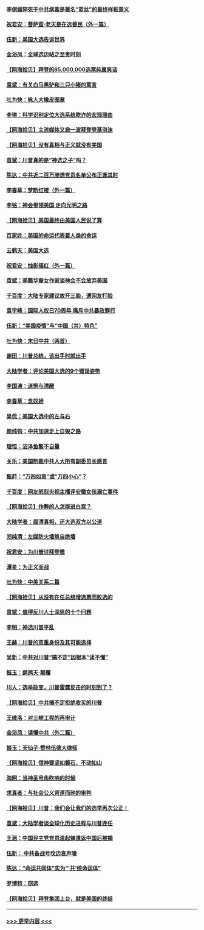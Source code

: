 #### [李偲嫣猝死于中共病毒是著名“蓝丝”的最终样板意义](../pages/nsc993/n12628812.md?t=12181303) 
#### [祝君安：菩萨蛮·老天是在选善民（外一篇）](../pages/nsc993/n12628793.md?t=12181303) 
#### [伍新：美国大选告诉世界](../pages/nsc993/n12628768.md?t=12181303) 
#### [金浴凤：全球选边站之至贵时刻](../pages/nsc993/n12627318.md?t=12181303) 
#### [【网海拾贝】拜登的85,000,000选票纯属笑话](../pages/nsc993/n12626569.md?t=12181303) 
#### [袁斌：有关白马黑驴和三只小猪的寓言](../pages/nsc993/n12626198.md?t=12181303) 
#### [吐为快：咏人大橡皮图章](../pages/nsc993/n12624470.md?t=12181303) 
#### [李琳：科学识别定位大选系统欺诈的宏观理由](../pages/nsc993/n12624340.md?t=12181303) 
#### [【网海拾贝】主流媒体又掀一波拜登登基泡沫](../pages/nsc993/n12624000.md?t=12181303) 
#### [【网海拾贝】没有真相与正义就没有美国](../pages/nsc993/n12621885.md?t=12181303) 
#### [袁斌：川普真的是“神选之子”吗？](../pages/nsc993/n12621749.md?t=12181303) 
#### [陈达：中共近二百万渗透党员名单公布正逢其时](../pages/nsc993/n12620870.md?t=12181303) 
#### [李春草：梦断红楼（外一篇）](../pages/nsc993/n12619122.md?t=12181303) 
#### [李铭：神会带领美国 走向光明之路](../pages/nsc993/n12618584.md?t=12181303) 
#### [【网海拾贝】美国最终由美国人民说了算](../pages/nsc993/n12617255.md?t=12181303) 
#### [百家姓：美国的命运代表着人类的命运](../pages/nsc993/n12615838.md?t=12181303) 
#### [云鹤天：美国大选](../pages/nsc993/n12615994.md?t=12181303) 
#### [祝君安：烛影摇红（外一篇）](../pages/nsc993/n12615975.md?t=12181303) 
#### [袁斌：美籍华裔女作家谈神会不会放弃美国](../pages/nsc993/n12615263.md?t=12181303) 
#### [千百度：大陆专家建议放开三胎，遭网友打脸](../pages/nsc993/n12614456.md?t=12181303) 
#### [袁宇峰：国际人权日70周年 痛斥中共暴政罪行](../pages/nsc993/n12611965.md?t=12181303) 
#### [伍新：“美国疫情”与“中国（共）特色”](../pages/nsc993/n12611463.md?t=12181303) 
#### [吐为快：末日中共（两首）](../pages/nsc993/n12611461.md?t=12181303) 
#### [谢田：川普总统，该出手时就出手](../pages/nsc993/n12610905.md?t=12181303) 
#### [大陆学者：评论美国大选的9个错误姿势](../pages/nsc993/n12609586.md?t=12181303) 
#### [李国涛：迷惘与清醒](../pages/nsc993/n12607532.md?t=12181303) 
#### [李春草：念奴娇](../pages/nsc993/n12607083.md?t=12181303) 
#### [吴侃：美国大选中的左与右](../pages/nsc993/n12607054.md?t=12181303) 
#### [颜纯钩：中共加速走上自毁之路](../pages/nsc993/n12606473.md?t=12181303) 
#### [理悟：沼泽鱼鳖不自量](../pages/nsc993/n12606454.md?t=12181303) 
#### [关乐：美国制裁中共人大所有副委员长感言](../pages/nsc993/n12606442.md?t=12181303) 
#### [甄莳：“万四如意”或“万四小心”？](../pages/nsc993/n12606091.md?t=12181303) 
#### [千百度：网友怒怼央视主播评安徽女孩溺亡事件](../pages/nsc993/n12605370.md?t=12181303) 
#### [【网海拾贝】作弊的人怎能进白宫？](../pages/nsc993/n12603546.md?t=12181303) 
#### [大陆学者：厘清真相，还大选双方以公道](../pages/nsc993/n12603475.md?t=12181303) 
#### [郑纯清：左媒防火墙筑自绝墙](../pages/nsc993/n12602226.md?t=12181303) 
#### [祝君安：为川普讨拜登檄](../pages/nsc993/n12602199.md?t=12181303) 
#### [潭星：为正义而战](../pages/nsc993/n12600926.md?t=12181303) 
#### [吐为快：中美关系二篇](../pages/nsc993/n12600908.md?t=12181303) 
#### [【网海拾贝】从没有在任总统增选票而败选的](../pages/nsc993/n12600435.md?t=12181303) 
#### [袁斌：值得反川人士深思的十个问题](../pages/nsc993/n12600332.md?t=12181303) 
#### [李明：神选川普平乱](../pages/nsc993/n12599751.md?t=12181303) 
#### [王赫：川普的双重身份及其可能选择](../pages/nsc993/n12599723.md?t=12181303) 
#### [吴新：中共对川普“搞不定”因根本“读不懂”](../pages/nsc993/n12599502.md?t=12181303) 
#### [振玉：鹧鸪天‧颠覆](../pages/nsc993/n12599494.md?t=12181303) 
#### [川人：选举政变，川普雷霆反击的时刻到了？](../pages/nsc993/n12599291.md?t=12181303) 
#### [【网海拾贝】中共搞不定拒绝收买的川普](../pages/nsc993/n12598955.md?t=12181303) 
#### [王维洛：对三峡工程的再审计](../pages/nsc993/n12598436.md?t=12181303) 
#### [金浴凤：读懂中共（外二篇）](../pages/nsc993/n12597943.md?t=12181303) 
#### [振玉：天仙子‧赞林伍德大律师](../pages/nsc993/n12597929.md?t=12181303) 
#### [【网海拾贝】信神要坚如磐石，不动如山](../pages/nsc993/n12597901.md?t=12181303) 
#### [海网：当神圣号角吹响的时候](../pages/nsc993/n12595891.md?t=12181303) 
#### [求真者：与社会公义背道而驰的审判](../pages/nsc993/n12595868.md?t=12181303) 
#### [【网海拾贝】川普：我们会让我们的选举再次公正！](../pages/nsc993/n12594930.md?t=12181303) 
#### [袁斌：大陆学者谈全球化历史进程与川普连任](../pages/nsc993/n12594690.md?t=12181303) 
#### [王涵：中国民主党党员温起锋遣返中国后被捕](../pages/nsc993/n12594540.md?t=12181303) 
#### [伍新： 中共备战号坟边哀声嚎](../pages/nsc993/n12593086.md?t=12181303) 
#### [陈达：“命运共同体”实为“‘共’统命运体”](../pages/nsc993/n12590865.md?t=12181303) 
#### [罗博特：窃选](../pages/nsc993/n12590619.md?t=12181303) 
#### [【网海拾贝】拜登集团上台，就是美国的终结](../pages/nsc993/n12589725.md?t=12181303) 

----
#### [ >>> 更早内容 <<< ](../indexes/nsc993-earlier.md)
